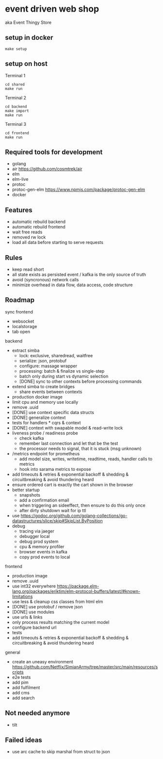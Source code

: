 # event driven web shop
aka Event Thingy Store

## setup in docker
```
make setup
```

## setup on host
Terminal 1
```
cd shared
make run
```

Terminal 2
```
cd backend
make import
make run
```

Terminal 3
```
cd frontend
make run
```

## Required tools for development
- golang
- air https://github.com/cosmtrek/air
- elm
- elm-live
- protoc
- protoc-gen-elm https://www.npmjs.com/package/protoc-gen-elm
- docker


## Features
- automatic rebuild backend
- automatic rebuild frontend
- wait free reads
- removed rw lock
- load all data before starting to serve requests

## Rules
- keep read short
- all state exists as persisted event / kafka is the only source of truth
- avoid (syncronous) network calls
- minimize overhead in data flow, data access, code structure

## Roadmap

sync frontend
- websocket
- localstorage
- tab open

backend
- extract simba
    - lock: exclusive, sharedread, waitfree
    - serialize: json, protobuf
    - configure: massage wrapper
    - processing: batch & finalize vs single-step
    - batch only during start vs dynamic selection
    - [DONE] sync to other contexts before processing commands
- extend simba to create bridges
    - share events between contexts
- production docker image
- limit cpu and memory use locally
- remove .uuid
- [DONE] use context specific data structs
- [DONE] generalize context
- tests for handlers * cqrs & context
- [DONE] context with swapable model & read-write lock
- liveness probe / readiness probe
    - check kafka
    - remember last connection and let that be the test
    - the processor needs to signal, that it is stuck (msg unknown)
- /metrics endpoint for prometheus
    - add model size, writes, writetime, readtime, reads, handler calls to metrics
    - hook into sarama metrics to expose
- add timeouts & retries & exponential backoff & shedding & circuitbreaking & avoid thundering heard
- ensure ordered cart is exactly the cart shown in the browser
- better startup
    - snapshots
    - add a confirmation email
    - when triggering an sideeffect, then ensure to do this only once
    - after dirty shutdown wait for ip ttl
- use https://godoc.org/github.com/golang-collections/go-datastructures/slice/skip#SkipList.ByPosition
- debug
    - tracing via jaeger
    - debugger local
    - debug prod system
    - cpu & memory profiler
    - browser events in kafka
    - copy prod events to local

frontend
- production image
- remove .uuid
- use int32 everywhere https://package.elm-lang.org/packages/eriktim/elm-protocol-buffers/latest/#known-limitations
- use less & cleanup css classes from html elm
- [DONE] use protobuf / remove json
- [DONE] use modules
- use urls & links
- only process results matching the current model
- configure backend url
- tests
- add timeouts & retries & exponential backoff & shedding & circuitbreaking & avoid thundering heard

general
- create an uneasy environment https://github.com/Netflix/SimianArmy/tree/master/src/main/resources/scripts
- e2e tests
- add pim
- add fulfilment
- add cms
- add search

## Not needed anymore
- tilt

## Failed ideas
- use arc cache to skip marshal from struct to json
